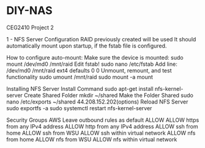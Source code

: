 # DIY-NAS
CEG2410 Project 2

1 - NFS Server Configuration
RAID previously created will be used 
It should automatically mount upon startup, if the fstab file is configured.

How to configure auto-mount:
Make sure the device is mounted:
sudo mount /dev/md0 /mnt/raid
Edit fstab!
sudo nano /etc/fstab
Add line:
/dev/md0  /mnt/raid  ext4  defaults  0  0
Unmount, remount, and test functionality
sudo umount /mnt/raid
sudo mount -a
mount
  
  
Installing NFS Server
Install Command
sudo apt-get install nfs-kernel-server
Create Shared Folder
mkdir ~/shared
Make the Folder Shared
sudo nano /etc/exports
~/shared 44.208.152.202(options)
Reload NFS Server
sudo exportfs -a
sudo systemctl restart nfs-kernel-server
  
  
Security Groups AWS
Leave outbound rules as default ALLOW
ALLOW https from any IPv4 address
ALLOW http from any IPv4 address
ALLOW ssh from home
ALLOW ssh from WSU
ALLOW ssh within virtual network
ALLOW nfs from home
ALLOW nfs from WSU
ALLOW nfs within virtual network

